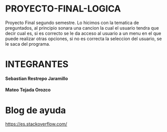 # PROYECTO-FINAL-LOGICA
Proyecto Final segundo semestre.
Lo hicimos con la tematica de preguntados, al principio sonara una cancion la cual el usuario tendra que decir cual es, si es correcto se le da acceso al usuario a un menu en el que puede realizar otras opciones, si no es correcta la seleccion del usuario, se le saca del programa.

# INTEGRANTES
#### Sebastian Restrepo Jaramillo
#### Mateo Tejada Orozco

# Blog de ayuda
https://es.stackoverflow.com/
